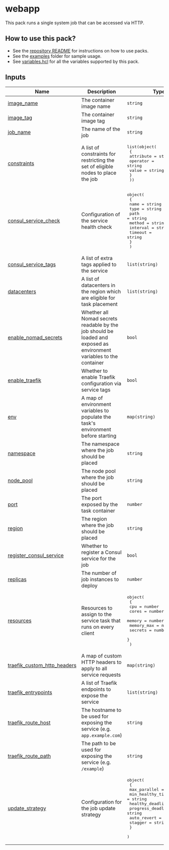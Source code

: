 <!-- BEGIN_PACK_METADATA -->
# webapp

This pack runs a single system job that can be accessed via HTTP.
<!-- END_PACK_METADATA -->

## How to use this pack?

- See the [repository README](../../README.md) for instructions on how to use packs.
- See the [examples](../../examples) folder for sample usage.
- See [variables.hcl](variables.hcl) for all the variables supported by this pack.

<!-- BEGIN_TF_DOCS -->
## Inputs

| Name | Description | Type | Default | Required |
|------|-------------|------|---------|:--------:|
| <a name="input_image_name"></a> [image\_name](#input\_image\_name) | The container image name | `string` | n/a | yes |
| <a name="input_image_tag"></a> [image\_tag](#input\_image\_tag) | The container image tag | `string` | n/a | yes |
| <a name="input_job_name"></a> [job\_name](#input\_job\_name) | The name of the job | `string` | n/a | yes |
| <a name="input_constraints"></a> [constraints](#input\_constraints) | A list of constraints for restricting the set of eligible nodes to place the job | <pre>list(object(<br/>    {<br/>      attribute = string<br/>      operator  = string<br/>      value     = string<br/>    }<br/>  ))</pre> | `[]` | no |
| <a name="input_consul_service_check"></a> [consul\_service\_check](#input\_consul\_service\_check) | Configuration of the service health check | <pre>object(<br/>    {<br/>      name     = string<br/>      type     = string<br/>      path     = string<br/>      method   = string<br/>      interval = string<br/>      timeout  = string<br/>    }<br/>  )</pre> | `{}` | no |
| <a name="input_consul_service_tags"></a> [consul\_service\_tags](#input\_consul\_service\_tags) | A list of extra tags applied to the service | `list(string)` | `[]` | no |
| <a name="input_datacenters"></a> [datacenters](#input\_datacenters) | A list of datacenters in the region which are eligible for task placement | `list(string)` | <pre>[<br/>  "dc1"<br/>]</pre> | no |
| <a name="input_enable_nomad_secrets"></a> [enable\_nomad\_secrets](#input\_enable\_nomad\_secrets) | Whether all Nomad secrets readable by the job should be loaded and exposed as environment variables to the container | `bool` | `false` | no |
| <a name="input_enable_traefik"></a> [enable\_traefik](#input\_enable\_traefik) | Whether to enable Traefik configuration via service tags | `bool` | `false` | no |
| <a name="input_env"></a> [env](#input\_env) | A map of environment variables to populate the task's environment before starting | `map(string)` | `{}` | no |
| <a name="input_namespace"></a> [namespace](#input\_namespace) | The namespace where the job should be placed | `string` | `""` | no |
| <a name="input_node_pool"></a> [node\_pool](#input\_node\_pool) | The node pool where the job should be placed | `string` | `"default"` | no |
| <a name="input_port"></a> [port](#input\_port) | The port exposed by the task container | `number` | `80` | no |
| <a name="input_region"></a> [region](#input\_region) | The region where the job should be placed | `string` | `""` | no |
| <a name="input_register_consul_service"></a> [register\_consul\_service](#input\_register\_consul\_service) | Whether to register a Consul service for the job | `bool` | `true` | no |
| <a name="input_replicas"></a> [replicas](#input\_replicas) | The number of job instances to deploy | `number` | `1` | no |
| <a name="input_resources"></a> [resources](#input\_resources) | Resources to assign to the service task that runs on every client | <pre>object(<br/>    {<br/>      cpu        = number<br/>      cores      = number<br/>      memory     = number<br/>      memory_max = number<br/>      secrets    = number<br/>    }<br/>  )</pre> | <pre>{<br/>  "cores": null,<br/>  "cpu": 100,<br/>  "memory": 128,<br/>  "memory_max": null,<br/>  "secrets": null<br/>}</pre> | no |
| <a name="input_traefik_custom_http_headers"></a> [traefik\_custom\_http\_headers](#input\_traefik\_custom\_http\_headers) | A map of custom HTTP headers to apply to all service requests | `map(string)` | `{}` | no |
| <a name="input_traefik_entrypoints"></a> [traefik\_entrypoints](#input\_traefik\_entrypoints) | A list of Traefik endpoints to expose the service | `list(string)` | <pre>[<br/>  "web"<br/>]</pre> | no |
| <a name="input_traefik_route_host"></a> [traefik\_route\_host](#input\_traefik\_route\_host) | The hostname to be used for exposing the service (e.g. `app.example.com`) | `string` | `""` | no |
| <a name="input_traefik_route_path"></a> [traefik\_route\_path](#input\_traefik\_route\_path) | The path to be used for exposing the service (e.g. `/example`) | `string` | `""` | no |
| <a name="input_update_strategy"></a> [update\_strategy](#input\_update\_strategy) | Configuration for the job update strategy | <pre>object(<br/>    {<br/>      max_parallel      = number<br/>      min_healthy_time  = string<br/>      healthy_deadline  = string<br/>      progress_deadline = string<br/>      auto_revert       = bool<br/>      stagger           = string<br/>    }<br/>  )</pre> | <pre>{<br/>  "auto_revert": false,<br/>  "healthy_deadline": "5m",<br/>  "max_parallel": 1,<br/>  "min_healthy_time": "10s",<br/>  "progress_deadline": "10m",<br/>  "stagger": "30s"<br/>}</pre> | no |
<!-- END_TF_DOCS -->
